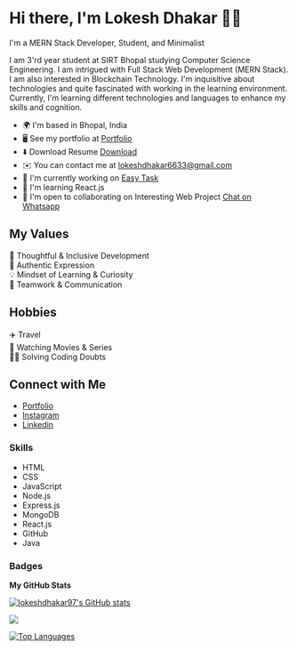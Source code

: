 # Hi there, I'm Lokesh Dhakar 👋🏻
I'm a MERN Stack Developer, Student, and Minimalist

I am 3'rd year student at SIRT Bhopal studying Computer Science Engineering. I am intrigued with Full Stack Web Development (MERN Stack). I am also interested in Blockchain Technology. I'm inquisitive about technologies and quite fascinated with working in the learning environment. Currently, I'm learning different technologies and languages to enhance my skills and cognition.

* 🌍  I'm based in Bhopal, India
* 🖥️  See my portfolio at [Portfolio](http://lokeshdhakar97.github.io/My-Portfolio/)
* ⬇️  Download Resume [Download](https://drive.google.com/file/d/1dsnZw4Xdv7GigB1L_31S4Ps5HClj-Qpa/view?usp=sharing)
* ✉️  You can contact me at [lokeshdhakar6633@gmail.com](mailto:lokeshdhakar6633@gmail.com)
* 🚀  I'm currently working on [Easy Task](http://github.com/lokeshdhakar97/Project-Management)
* 🧠  I'm learning React.js
* 🤝  I'm open to collaborating on Interesting Web Project [Chat on Whatsapp](https://wa.link/7qavf7)

## My Values
🧠 Thoughtful & Inclusive Development <br/>
🖤 Authentic Expression <br/>
💡 Mindset of Learning & Curiosity <br/>
🙌 Teamwork & Communication

## Hobbies
✈️ Travel<br/>
🎥 Watching Movies & Series</br>
🧑‍🏫 Solving Coding Doubts</br>

## Connect with Me
- [Portfolio](https://lokeshdhakar97.github.io/My-Portfolio/) <br/>
- [Instagram](https://www.instagram.com/developer_lokesh/) <br/>
- [Linkedin](https://www.linkedin.com/in/lokesh-dhakar/) <br/>


### Skills
<ul>
  <li> HTML </li>  <li> CSS </li>
  <li> JavaScript </li>
  <li> Node.js </li>
  <li> Express.js </li>
  <li> MongoDB </li>
  <li> React.js </li>
  <li> GitHub </li>
  <li> Java </li>
 </ul> 

### Badges

<b>My GitHub Stats</b>

<a href="http://www.github.com/lokeshdhakar97"><img src="https://github-readme-stats.vercel.app/api?username=lokeshdhakar97&show_icons=true&hide=contribs&count_private=true&title_color=0891b2&text_color=ffffff&icon_color=0891b2&bg_color=1c1917&hide_border=true&show_icons=true" alt="lokeshdhakar97's GitHub stats" /></a>

<a href="http://www.github.com/lokeshdhakar97"><img src="https://github-readme-streak-stats.herokuapp.com/?user=lokeshdhakar97&stroke=ffffff&background=1c1917&ring=0891b2&fire=0891b2&currStreakNum=ffffff&currStreakLabel=0891b2&sideNums=ffffff&sideLabels=ffffff&dates=ffffff&hide_border=true" /></a>

<a href="https://github.com/lokeshdhakar97" align="left"><img src="https://github-readme-stats.vercel.app/api/top-langs/?username=lokeshdhakar97&langs_count=10&title_color=0891b2&text_color=ffffff&icon_color=0891b2&bg_color=1c1917&hide_border=true&locale=en&custom_title=Top%20%Languages" alt="Top Languages" /></a>
